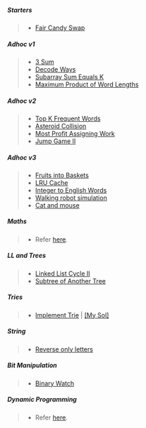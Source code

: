 ##### Starters
> - [Fair Candy Swap](https://leetcode.com/problems/fair-candy-swap/description/)

##### Adhoc v1
> - [3 Sum](https://leetcode.com/problems/3sum/)
> - [Decode Ways](https://leetcode.com/problems/decode-ways/description/)
> - [Subarray Sum Equals K](https://leetcode.com/problems/subarray-sum-equals-k/description/)
> - [Maximum Product of Word Lengths](https://leetcode.com/problems/maximum-product-of-word-lengths/description/)

##### Adhoc v2
> - [Top K Frequent Words](https://leetcode.com/problems/top-k-frequent-words/description/)
> - [Asteroid Collision](https://leetcode.com/problems/asteroid-collision/description/)
> - [Most Profit Assigning Work](https://leetcode.com/problems/most-profit-assigning-work/description/)
> - [Jump Game II](https://leetcode.com/problems/jump-game-ii/description/)

##### Adhoc v3
> - [Fruits into Baskets](https://leetcode.com/problems/fruit-into-baskets/)
> - [LRU Cache](https://leetcode.com/problems/lru-cache/description/)
> - [Integer to English Words](https://leetcode.com/problems/integer-to-english-words/description/)
> - [Walking robot simulation](https://leetcode.com/problems/walking-robot-simulation/description/)
> - [Cat and mouse](https://leetcode.com/problems/cat-and-mouse/description/) 

##### Maths
> - Refer [here](https://github.com/anicksaha/leetcode/blob/master/maths.md).

##### LL and Trees
> - [Linked List Cycle II](https://leetcode.com/problems/linked-list-cycle-ii/description/)
> - [Subtree of Another Tree](https://leetcode.com/problems/subtree-of-another-tree/description/)

##### Tries
> - [Implement Trie](https://leetcode.com/problems/implement-trie-prefix-tree/description/) | [[My Sol]](https://leetcode.com/problems/implement-trie-prefix-tree/discuss/188009/Simple-C++-solution!)

##### String 
> - [Reverse only letters](https://leetcode.com/problems/reverse-only-letters/description/)

##### Bit Manipulation
> - [Binary Watch](https://leetcode.com/problems/binary-watch/description/)

##### Dynamic Programming
> - Refer [here](https://github.com/anicksaha/leetcode/blob/master/dp.md).
